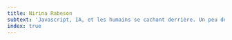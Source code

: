 ```yaml
---
title: Nirina Rabeson
subtext: 'Javascript, IA, et les humains se cachant derrière. Un peu de musique des fois.'
index: true
---
```

